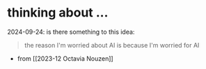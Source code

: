 # thinking about ...

2024-09-24: is there something to this idea:
 >  the reason I'm worried about AI is because I'm worried for AI
  - from [[2023-12 Octavia Nouzen]]  

